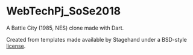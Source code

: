 # WebTechPj_SoSe2018

A Battle City (1985, NES) clone made with Dart.


Created from templates made available by Stagehand under a BSD-style
[license](https://github.com/dart-lang/stagehand/blob/master/LICENSE).
